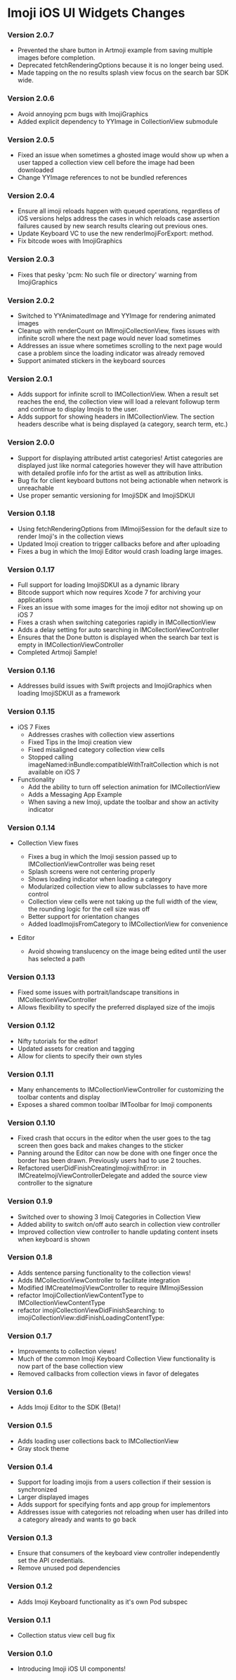 # Imoji iOS UI Widgets Changes

### Version 2.0.7

* Prevented the share button in Artmoji example from saving multiple images before completion.
* Deprecated fetchRenderingOptions because it is no longer being used.
* Made tapping on the no results splash view focus on the search bar SDK wide.

### Version 2.0.6

* Avoid annoying pcm bugs with ImojiGraphics
* Added explicit dependency to YYImage in CollectionView submodule

### Version 2.0.5

* Fixed an issue when sometimes a ghosted image would show up when a user tapped a collection view cell before the image had been downloaded
* Change YYImage references to not be bundled references

### Version 2.0.4

* Ensure all imoji reloads happen with queued operations, regardless of iOS versions helps address the cases in which reloads case assertion failures caused by new search results clearing out previous ones.
* Update Keyboard VC to use the new renderImojiForExport: method.
* Fix bitcode woes with ImojiGraphics

### Version 2.0.3

* Fixes that pesky 'pcm: No such file or directory' warning from ImojiGraphics

### Version 2.0.2

* Switched to YYAnimatedImage and YYImage for rendering animated images
* Cleanup with renderCount on IMImojiCollectionView, fixes issues with infinite scroll where the next page would never load sometimes
* Addresses an issue where sometimes scrolling to the next page would case a problem since the loading indicator was already removed
* Support animated stickers in the keyboard sources

### Version 2.0.1

* Adds support for infinite scroll to IMCollectionView. When a result set reaches the end, the collection view will load a relevant followup term and continue to display Imojis to the user.
* Adds support for showing headers in IMCollectionView. The section headers describe what is being displayed (a category, search term, etc.)

### Version 2.0.0

* Support for displaying attributed artist categories! Artist categories are displayed just like normal categories however they will have attribution with detailed profile info for the artist as well as attribution links.
* Bug fix for client keyboard buttons not being actionable when network is unreachable
* Use proper semantic versioning for ImojiSDK and ImojiSDKUI

### Version 0.1.18

* Using fetchRenderingOptions from IMImojiSession for the default size to render Imoji's in the collection views
* Updated Imoji creation to trigger callbacks before and after uploading
* Fixes a bug in which the Imoji Editor would crash loading large images.

### Version 0.1.17

* Full support for loading ImojiSDKUI as a dynamic library
* Bitcode support which now requires Xcode 7 for archiving your applications
* Fixes an issue with some images for the imoji editor not showing up on iOS 7
* Fixes a crash when switching categories rapidly in IMCollectionView
* Adds a delay setting for auto searching in IMCollectionViewController
* Ensures that the Done button is displayed when the search bar text is empty in IMCollectionViewController
* Completed Artmoji Sample!

### Version 0.1.16

* Addresses build issues with Swift projects and ImojiGraphics when loading ImojiSDKUI as a framework

### Version 0.1.15

* iOS 7 Fixes
  * Addresses crashes with collection view assertions
  * Fixed Tips in the Imoji creation view
  * Fixed misaligned category collection view cells
  * Stopped calling imageNamed:inBundle:compatibleWithTraitCollection which is not available on iOS 7
* Functionality
  * Add the ability to turn off selection animation for IMCollectionView
  * Adds a Messaging App Example
  * When saving a new Imoji, update the toolbar and show an activity indicator

### Version 0.1.14

* Collection View fixes
  * Fixes a bug in which the Imoji session passed up to IMCollectionViewController was being reset
  * Splash screens were not centering properly
  * Shows loading indicator when loading a category
  * Modularized collection view to allow subclasses to have more control
  * Collection view cells were not taking up the full width of the view, the rounding logic for the cell size was off
  * Better support for orientation changes
  * Added loadImojisFromCategory to IMCollectionView for convenience

* Editor
  * Avoid showing translucency on the image being edited until the user has selected a path

### Version 0.1.13

* Fixed some issues with portrait/landscape transitions in IMCollectionViewController
* Allows flexibility to specify the preferred displayed size of the imojis

### Version 0.1.12

* Nifty tutorials for the editor!
* Updated assets for creation and tagging
* Allow for clients to specify their own styles

### Version 0.1.11

* Many enhancements to IMCollectionViewController for customizing the toolbar contents and display
* Exposes a shared common toolbar IMToolbar for Imoji components

### Version 0.1.10

* Fixed crash that occurs in the editor when the user goes to the tag screen then goes back and makes changes to the sticker
* Panning around the Editor can now be done with one finger once the border has been drawn. Previously users had to use 2 touches.
* Refactored userDidFinishCreatingImoji:withError: in IMCreateImojiViewControllerDelegate and added the source view controller to the signature

### Version 0.1.9

* Switched over to showing 3 Imoij Categories in Collection View
* Added ability to switch on/off auto search in collection view controller
* Improved collection view controller to handle updating content insets when keyboard is shown

### Version 0.1.8

* Adds sentence parsing functionality to the collection views!
* Adds IMCollectionViewController to facilitate integration
* Modified IMCreateImojiViewController to require IMImojiSession
* refactor ImojiCollectionViewContentType to IMCollectionViewContentType
* refactor imojiCollectionViewDidFinishSearching: to imojiCollectionView:didFinishLoadingContentType:

### Version 0.1.7

* Improvements to collection views! 
* Much of the common Imoji Keyboard Collection View functionality is now part of the base collection view
* Removed callbacks from collection views in favor of delegates

### Version 0.1.6

* Adds Imoji Editor to the SDK (Beta)!

### Version 0.1.5

* Adds loading user collections back to IMCollectionView
* Gray stock theme

### Version 0.1.4

* Support for loading imojis from a users collection if their session is synchronized
* Larger displayed images
* Adds support for specifying fonts and app group for implementors
* Addresses issue with categories not reloading when user has drilled into a category already and wants to go back

### Version 0.1.3

* Ensure that consumers of the keyboard view controller independently set the API credentials.
* Remove unused pod dependencies

### Version 0.1.2

* Adds Imoji Keyboard functionality as it's own Pod subspec

### Version 0.1.1

* Collection status view cell bug fix

### Version 0.1.0

* Introducing Imoji iOS UI components!
